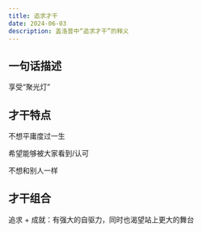 ```yaml
---
title: 追求才干
date: 2024-06-03
description: 盖洛普中“追求才干”的释义
---
```


## 一句话描述

享受“聚光灯”

## 才干特点

不想平庸度过一生

希望能够被大家看到/认可

不想和别人一样

## 才干组合

追求 + 成就：有强大的自驱力，同时也渴望站上更大的舞台